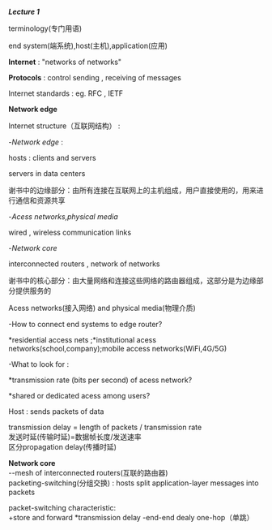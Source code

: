 ***Lecture 1***

terminology(专门用语)

end system(端系统),host(主机),application(应用)

**Internet** : "networks of networks"

**Protocols** : control sending , receiving of messages

Internet standards : eg. RFC , IETF

**Network edge**

Internet structure（互联网结构） : 

-*Network edge* : 

hosts : clients and servers

servers in data centers

谢书中的边缘部分：由所有连接在互联网上的主机组成，用户直接使用的，用来进行通信和资源共享

-*Acess networks,physical media*

wired , wireless communication links 

-*Network core*

interconnected routers , network of networks

谢书中的核心部分：由大量网络和连接这些网络的路由器组成，这部分是为边缘部分提供服务的

Acess networks(接入网络) and physical media(物理介质)

-How to connect end systems to edge router?

*residential access nets ;*institutional acess networks(school,company);mobile access networks(WiFi,4G/5G)

-What to look for : 

*transmission rate (bits per second) of acess network? 

*shared or dedicated acess among users?

Host : sends packets of data

transmission delay = length of packets / transmission rate  
发送时延(传输时延)=数据帧长度/发送速率  
区分propagation delay(传播时延)

**Network core**  
--mesh of interconnected routers(互联的路由器)  
packeting-switching(分组交换) : hosts split application-layer messages into packets

packet-switching characteristic:  
+store and forward
*transmission delay
-end-end dealy
one-hop（单跳）









